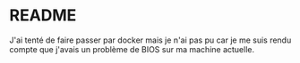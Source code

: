 # README

J'ai tenté de faire passer par docker mais je n'ai pas pu car je me suis rendu compte que j'avais un problème de BIOS sur ma machine actuelle.
